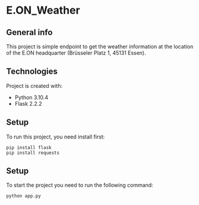 # E.ON_Weather

## General info
This project is simple endpoint to get the weather information at the location of the E.ON headquarter (Brüsseler Platz 1, 45131 Essen).
	
## Technologies
Project is created with:
* Python 3.10.4
* Flask 2.2.2
## Setup
To run this project, you need install first:
```
pip install flask
pip install requests
```
## Setup
To start the project you need to run the following command:
```
python app.py
```